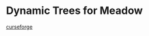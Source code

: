 # Dynamic Trees for Meadow

[curseforge](https://legacy.curseforge.com/minecraft/mc-mods/dynamic-trees-for-meadow)